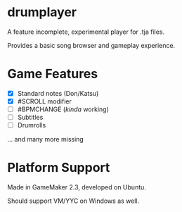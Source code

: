 # drumplayer

A feature incomplete, experimental player for .tja files.

Provides a basic song browser and gameplay experience.

# Game Features
- [x] Standard notes (Don/Katsu)
- [x] #SCROLL modifier
- [ ] #BPMCHANGE (*kinda* working)
- [ ] Subtitles
- [ ] Drumrolls

... and many more missing

# Platform Support
Made in GameMaker 2.3, developed on Ubuntu.

Should support VM/YYC on Windows as well.
